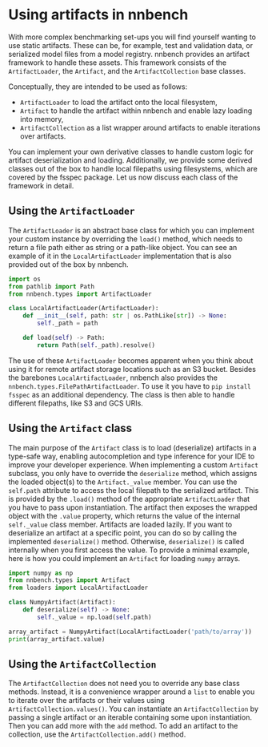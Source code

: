 # Using artifacts in nnbench
With more complex benchmarking set-ups you will find yourself wanting to use static artifacts.
These can be, for example, test and validation data, or serialized model files from a model registry.
nnbench provides an artifact framework to handle these assets.
This framework consists of the `ArtifactLoader`, the `Artifact`, and the `ArtifactCollection` base classes.

Conceptually, they are intended to be used as follows:
- `ArtifactLoader` to load the artifact onto the local filesystem,
- `Artifact` to handle the artifact within nnbench and enable lazy loading into memory,
- `ArtifactCollection` as a list wrapper around artifacts to enable iterations over artifacts.

You can implement your own derivative classes to handle custom logic for artifact deserialization and loading.
Additionally, we provide some derived classes out of the box to handle local filepaths using filesystems, which are covered by the fsspec package.
Let us now discuss each class of the framework in detail.

## Using the `ArtifactLoader`
The `ArtifactLoader` is an abstract base class for which you can implement your custom instance by overriding the `load()` method, which needs to return a file path either as string or a path-like object.
You can see an example of it in the `LocalArtifactLoader` implementation that is also provided out of the box by nnbench.
```python
import os
from pathlib import Path
from nnbench.types import ArtifactLoader

class LocalArtifactLoader(ArtifactLoader):
    def __init__(self, path: str | os.PathLike[str]) -> None:
        self._path = path

    def load(self) -> Path:
        return Path(self._path).resolve()
```

The use of these `ArtifactLoader` becomes apparent when you think about using it for remote artifact storage locations such as an S3 bucket. 
Besides the barebones `LocalArtifactLoader`, nnbench also provides the `nnbench.types.FilePathArtifactLoader`.
To use it you have to `pip install fsspec` as an additional dependency.
The class is then able to handle different filepaths, like S3 and GCS URIs.

## Using the `Artifact` class
The main purpose of the `Artifact` class is to load (deserialize) artifacts in a type-safe way, enabling autocompletion and type inference for your IDE to improve your developer experience.
When implementing a custom `Artifact` subclass, you only have to override the `deserialize` method, which assigns the loaded object(s) to the `Artifact._value` member.
You can use the `self.path` attribute to access the local filepath to the serialized artifact. This is provided by the `.load()` method of the appropriate `ArtifactLoader` that you have to pass upon instantiation.
The artifact then exposes the wrapped object with the `.value` property, which returns the value of the internal `self._value` class member.
Artifacts are loaded lazily.
If you want to deserialize an artifact at a specific point, you can do so by calling the implemented `deserialize()` method.
Otherwise, `deserialize()` is called internally when you first access the value. 
To provide a minimal example, here is how you could implement an `Artifact` for loading `numpy` arrays. 

```python
import numpy as np
from nnbench.types import Artifact
from loaders import LocalArtifactLoader

class NumpyArtifact(Artifact):
    def deserialize(self) -> None:
        self._value = np.load(self.path)

array_artifact = NumpyArtifact(LocalArtifactLoader('path/to/array'))
print(array_artifact.value)
```
## Using the `ArtifactCollection`
The `ArtifactCollection` does not need you to override any base class methods.
Instead, it is a convenience wrapper around a `list` to enable you to iterate over the artifacts or their values using `ArtifactCollection.values()`.
You can instantiate an `ArtifactCollection` by passing a single artifact or an iterable containing some upon instantiation.
Then you can add more with the `add` method.
To add an artifact to the collection, use the `ArtifactCollection.add()` method.
